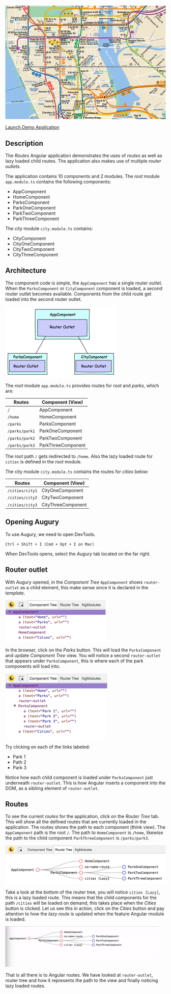 ![Image NYC Metro](images/routes-nyc.png)

[Launch Demo Application](https://augury.angular.io/examples/routes/app/)

## Description

The _Routes_ Angular application demonstrates the uses of _routes_ as well as lazy loaded child routes. The application also makes use of multiple _router outlets_.

The application contains 10 components and 2 modules. The _root_ module `app.module.ts` contains the following components:

* AppComponent
* HomeComponent
* ParksComponent
* ParkOneComponent
* ParkTwoComponent
* ParkThreeComponent

The _city_ module `city.module.ts` contains:

* CityComponent
* CityOneComponent
* CityTwoComponent
* CityThreeComponent

## Architecture

The component code is simple, the `AppComponent` has a single router outlet. When the `ParksComponent` or `CityComponent` component is loaded, a second router outlet becomes available. Components from the child route get loaded into the second router outlet.

<img src="images/router-outlet.png" width="346">

The _root_ module `app.module.ts` provides routes for _root_ and _parks_, which are:

Routes|Component (View)
------|---------
`/`|AppComponent
`/home`|HomeComponent
`/parks`|ParksComponent
`/parks/park1`|ParkOneComponent
`/parks/park2`|ParkTwoComponent
`/parks/park3`|ParkThreeComponent

The root path `/` gets redirected to `/home`. Also the lazy loaded route for `cities` is defined in the _root_ module.

The city module `city.module.ts` contains the routes for _cities_ below:

Routes|Component (View)
------|---------
`/cities/city1`|CityOneComponent
`/cities/city2`|CityTwoComponent
`/cities/city3`|CityThreeComponent

## Opening Augury

To use Augury, we need to open DevTools.

```
Ctrl + Shift + I (Cmd + Opt + I on Mac)
```

When DevTools opens, select the _Augury_ tab located on the far right.

## Router outlet

With Augury opened, in the _Component Tree_ `AppComponent` shows `router-outlet` as a child element, this make sense since it is declared in the _template_.

![Image Component Tree](images/routes-ct.png)

In the browser, click on the _Parks_ button. This will load the `ParksComponent` and update _Component Tree_ view. You will notice a second `router-outlet` that appears under `ParksComponent`, this is where each of the park components will load into.

![Images Routes Parks](images/routes-parks.png)

Try clicking on each of the links labeled:

* Park 1
* Path 2
* Park 3

Notice how each child component is loaded under `ParksComponent` just underneath `router-outlet`. This is how Angular inserts a component into the DOM, as a sibliing element of `router-outlet`.

## Routes

To see the current _routes_ for the application, click on the _Router Tree_ tab. This will show all the defined routes that are currently loaded in the application. The routes shows the path to each component (think view). The `AppComponent` path is the root `/`. The path to `HomeComponent` is `/home`, likewise the path to the child component `ParkThreeComponent` is `/parks/park3`.

![Image Route tree](images/routes-router-tree.png)

Take a look at the bottom of the router tree, you will notice `cities [Lazy]`, this is a lazy loaded route. This means that the child components for the path `/cities` will be loaded on demand, this takes place when the _Cities_ button is clicked. Let us see this in action, click on the _Cities_ button and pay attention to how the _lazy route_ is updated when the feature Angular module is loaded.

![Image Lazy routes](images/routes-lazy.gif)

That is all there is to Angular routes. We have looked at `router-outlet`, router tree and how it represents the path to the view and finally noticing lazy loaded routes.